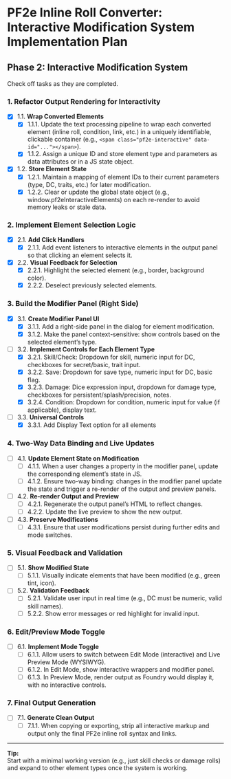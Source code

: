 # PF2e Inline Roll Converter: Interactive Modification System Implementation Plan

## Phase 2: Interactive Modification System

Check off tasks as they are completed.

### 1. Refactor Output Rendering for Interactivity
- [x] 1.1. **Wrap Converted Elements**
    - [x] 1.1.1. Update the text processing pipeline to wrap each converted element (inline roll, condition, link, etc.) in a uniquely identifiable, clickable container (e.g., `<span class="pf2e-interactive" data-id="..."></span>`).
    - [x] 1.1.2. Assign a unique ID and store element type and parameters as data attributes or in a JS state object.
- [x] 1.2. **Store Element State**
    - [x] 1.2.1. Maintain a mapping of element IDs to their current parameters (type, DC, traits, etc.) for later modification.
    - [x] 1.2.2. Clear or update the global state object (e.g., window.pf2eInteractiveElements) on each re-render to avoid memory leaks or stale data.

### 2. Implement Element Selection Logic
- [x] 2.1. **Add Click Handlers**
    - [x] 2.1.1. Add event listeners to interactive elements in the output panel so that clicking an element selects it.
- [x] 2.2. **Visual Feedback for Selection**
    - [x] 2.2.1. Highlight the selected element (e.g., border, background color).
    - [x] 2.2.2. Deselect previously selected elements.

### 3. Build the Modifier Panel (Right Side)
- [x] 3.1. **Create Modifier Panel UI**
    - [x] 3.1.1. Add a right-side panel in the dialog for element modification.
    - [x] 3.1.2. Make the panel context-sensitive: show controls based on the selected element’s type.
- [ ] 3.2. **Implement Controls for Each Element Type**
    - [x] 3.2.1. Skill/Check: Dropdown for skill, numeric input for DC, checkboxes for secret/basic, trait input.
    - [x] 3.2.2. Save: Dropdown for save type, numeric input for DC, basic flag.
    - [x] 3.2.3. Damage: Dice expression input, dropdown for damage type, checkboxes for persistent/splash/precision, notes.
    - [x] 3.2.4. Condition: Dropdown for condition, numeric input for value (if applicable), display text.
- [ ] 3.3. **Universal Controls**
    - [x] 3.3.1. Add Display Text option for all elements

### 4. Two-Way Data Binding and Live Updates
- [ ] 4.1. **Update Element State on Modification**
    - [ ] 4.1.1. When a user changes a property in the modifier panel, update the corresponding element’s state in JS.
    - [ ] 4.1.2. Ensure two-way binding: changes in the modifier panel update the state and trigger a re-render of the output and preview panels.
- [ ] 4.2. **Re-render Output and Preview**
    - [ ] 4.2.1. Regenerate the output panel’s HTML to reflect changes.
    - [ ] 4.2.2. Update the live preview to show the new output.
- [ ] 4.3. **Preserve Modifications**
    - [ ] 4.3.1. Ensure that user modifications persist during further edits and mode switches.

### 5. Visual Feedback and Validation
- [ ] 5.1. **Show Modified State**
    - [ ] 5.1.1. Visually indicate elements that have been modified (e.g., green tint, icon).
- [ ] 5.2. **Validation Feedback**
    - [ ] 5.2.1. Validate user input in real time (e.g., DC must be numeric, valid skill names).
    - [ ] 5.2.2. Show error messages or red highlight for invalid input.

### 6. Edit/Preview Mode Toggle
- [ ] 6.1. **Implement Mode Toggle**
    - [ ] 6.1.1. Allow users to switch between Edit Mode (interactive) and Live Preview Mode (WYSIWYG).
    - [ ] 6.1.2. In Edit Mode, show interactive wrappers and modifier panel.
    - [ ] 6.1.3. In Preview Mode, render output as Foundry would display it, with no interactive controls.

### 7. Final Output Generation
- [ ] 7.1. **Generate Clean Output**
    - [ ] 7.1.1. When copying or exporting, strip all interactive markup and output only the final PF2e inline roll syntax and links.

---

**Tip:**  
Start with a minimal working version (e.g., just skill checks or damage rolls) and expand to other element types once the system is working.